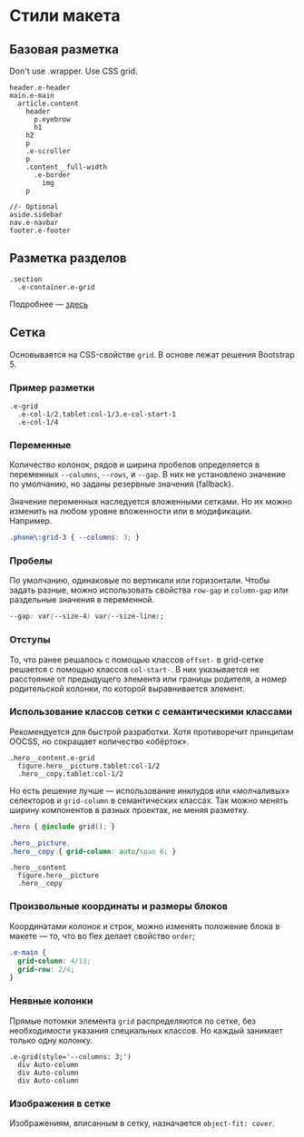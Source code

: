 # Стили макета

## Базовая разметка

Don't use .wrapper. Use CSS grid.

```pug
header.e-header
main.e-main
  article.content
    header
      p.eyebrow
      h1
    h2
    p
    .e-scroller
    p
    .content__full-width
      .e-border
        img
    p

//- Optional
aside.sidebar
nav.e-navbar
footer.e-footer
```

## Разметка разделов

```pug
.section
  .e-container.e-grid
```

Подробнее — [здесь](../components/layout/section.md)

## Сетка

Основывается на CSS-свойстве `grid`. В основе лежат решения Bootstrap 5.

### Пример разметки

```pug
.e-grid
  .e-col-1/2.tablet:col-1/3.e-col-start-1
  .e-col-1/4
```

### Переменные

Количество колонок, рядов и ширина пробелов определяется в переменных `--columns`, `--rows`, и `--gap`. В них не установлено значение по умолчанию, но заданы резервные значения (fallback).

Значение переменных наследуется вложенными сетками. Но их можно изменить на любом уровне вложенности или в модификации. Например.

```css
.phone\:grid-3 { --columns: 3; }
```

### Пробелы

По умолчанию, одинаковые по вертикали или горизонтали. Чтобы задать разные, можно использовать свойства `row-gap` и `column-gap` или раздельные значения в переменной.

```css
--gap: var(--size-4) var(--size-line);
```

### Отступы

То, что ранее решалось с помощью классов `offset-` в grid-сетке решается с помощью классов `col-start-`. В них указывается не расстояние от предыдущего элемента или границы родителя, а номер родительской колонки, по которой выравнивается элемент.

### Использование классов сетки с семантическими классами

Рекомендуется для быстрой разработки. Хотя противоречит принципам OOCSS, но сокращает количество «обёрток».

```pug
.hero__content.e-grid
  figure.hero__picture.tablet:col-1/2
  .hero__copy.tablet:col-1/2
```

Но есть решение лучше — использование инклудов или «молчаливых» селекторов и `grid-column` в семантических классах. Так можно менять ширину компонентов в разных проектах, не меняя разметку.

```css
.hero { @include grid(); }

.hero__picture,
.hero__copy { grid-column: auto/span 6; }
```

```pug
.hero__content
  figure.hero__picture
  .hero__copy
```

### Произвольные координаты и размеры блоков

Координатами колонок и строк, можно изменять положение блока в макете — то, что во flex делает свойство `order`;

```scss
.e-main {
  grid-column: 4/13;
  grid-row: 2/4;
}
```

### Неявные колонки

Прямые потомки элемента `grid` распределяются по сетке, без необходимости указания специальных классов. Но каждый занимает только одну колонку.

```pug
.e-grid(style='--columns: 3;')
  div Auto-column
  div Auto-column
  div Auto-column
```

### Изображения в сетке

Изображениям, вписанным в сетку, назначается `object-fit: cover`.

